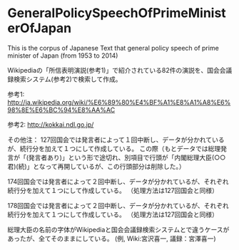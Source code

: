 GeneralPolicySpeechOfPrimeMinisterOfJapan
=========================================

This is the corpus of Japanese Text that general policy speech of prime minister of Japan
(from 1953 to 2014)

Wikipediaの「所信表明演説(参考1)」で紹介されている82件の演説を、国会会議録検索システム(参考2)で検索して作成。

参考1:
http://ja.wikipedia.org/wiki/%E6%89%80%E4%BF%A1%E8%A1%A8%E6%98%8E%E6%BC%94%E8%AA%AC

参考2:
http://kokkai.ndl.go.jp/

その他注：
127回国会では発言者によって１回中断し、データが分かれているが、続行分を加えて１つにして作成している。
この際（もとデータでは総理発言が「(発言者あり)」という形で途切れ、別項目で行頭が「内閣総理大臣(○○君)(続)」となって再開しているが、この行頭部分は削除した。）

174回国会では発言者によって２回中断し、データが分かれているが、それぞれ続行分を加えて１つにして作成している。
（処理方法は127回国会と同様）

178回国会では発言者によって２回中断し、データが分かれているが、それぞれ続行分を加えて１つにして作成している。
（処理方法は127回国会と同様）

総理大臣の名前の字体がWikipediaと国会会議録検索システムとで違うケースがあったが、全てそのままにしている。
(例, Wiki:宮沢喜一, 議録：宮澤喜一)
